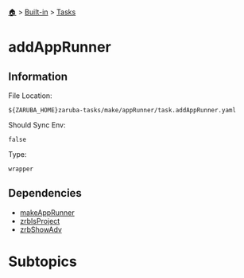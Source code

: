 <!--startTocHeader-->
[🏠](../../README.md) > [Built-in](../README.md) > [Tasks](README.md)
# addAppRunner
<!--endTocHeader-->


## Information

File Location:

    ${ZARUBA_HOME}zaruba-tasks/make/appRunner/task.addAppRunner.yaml

Should Sync Env:

    false

Type:

    wrapper


## Dependencies

- [makeAppRunner](make-app-runner.md)
- [zrbIsProject](zrb-is-project.md)
- [zrbShowAdv](zrb-show-adv.md)



# Subtopics
<!--startTocSubtopic-->
<!--endTocSubtopic-->